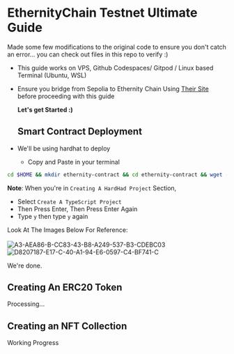 # EthernityChain Testnet Ultimate Guide
Made some few modifications to the original code to ensure you don't catch an error... you can check out files in this repo to verify :)
- This guide works on VPS, Github Codespaces/ Gitpod / Linux based Terminal (Ubuntu, WSL)
- Ensure you bridge from Sepolia to Ethernity Chain Using [Their Site](https://testnetbridge.ethernitychain.io/) before proceeding with this guide

  **Let's get Started :)**

  <h2>Smart Contract Deployment</h2>
  
- We'll be using hardhat to deploy

   - Copy and Paste in your terminal

```bash
cd $HOME && mkdir ethernity-contract && cd ethernity-contract && wget -q https://raw.githubusercontent.com/WillzyDollarrzz/EthernityChain/refs/heads/main/ethernity-contract.sh && chmod +x ethernity-contract.sh && ./ethernity-contract.sh
```

**Note**: When you're in `Creating A HardHad Project` Section, 

- Select `Create A TypeScript Project`
- Then Press Enter, Then Press Enter Again
- Type `y` then type `y` again

Look At The Images Below For Reference:
<br>
<br>
<img src="https://i.ibb.co/VT0kqSj/A3-AEA86-B-CC83-43-B8-A249-537-B3-CDEBC03.jpg" alt="A3-AEA86-B-CC83-43-B8-A249-537-B3-CDEBC03" border="0"> <br>
<img src="https://i.ibb.co/sysLNMY/D8207187-E17-C-40-A1-94-E6-0597-C4-BF741-C.jpg" alt="D8207187-E17-C-40-A1-94-E6-0597-C4-BF741-C" border="0"> <br>

We're done.

<h2>Creating An ERC20 Token</h2>
Processing...

<h2>Creating an NFT Collection</h2>
Working Progress
